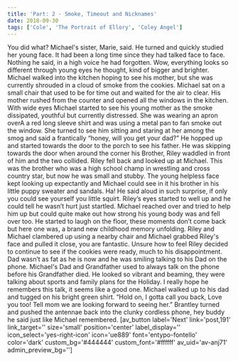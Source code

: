 ```yaml
---
title: 'Part: 2 - Smoke, Timeout and Nicknames'
date: 2018-09-30
tags: ['Cole', 'The Portrait of Ellory', 'Coley Angel']
---
```


You did what? Michael's sister, Marie, said. He turned and quickly studied her young face. It had been a long time since they had talked face to face. Nothing he said, in a high voice he had forgotten. Wow, everything looks so different through young eyes he thought, kind of bigger and brighter. Michael walked into the kitchen hoping to see his mother, but she was currently shrouded in a cloud of smoke from the cookies. Michael sat on a small chair that used to be for time out and waited for the air to clear. His mother rushed from the counter and opened all the windows in the kitchen. With wide eyes Michael started to see his young mother as the smoke dissipated, youthful but currently distressed. She was wearing an apron overA a red long sleeve shirt and was using a metal pan to fan smoke out the window. She turned to see him sitting and staring at her among the smog and said a frantically “honey, will you get your dad?” He hopped up and started towards the door to the porch to see his father. He was skipping towards the door when around the corner his Brother, Riley waddled in front of him and the two collided. Riley fell back and looked up at Michael. This was the brother who was a high school champ in wrestling and cross country star, but now he was small and stubby. The young helpless face kept looking up expectantly and Michael could see in it his brother in his little puppy sweater and sandals. Ha! He said aloud in such surprise, if only you could see yourself you little squirt. Riley’s eyes started to well up and he could tell he wasn’t hurt just startled. Michael reached over and tried to help him up but could quite make out how strong his young body was and fell over too. He started to laugh on the floor, these moments don’t come back but here one was, a brand new childhood memory unfolding. Riley and Michael clambered up using a nearby chair and Michael grabbed Riley's face and pulled it close, you are fantastic. Unsure how to feel Riley decided to continue to see if the cookies were ready, much to his disappointment. Dad wasn’t as fat as he is now and he was smiling talking to his Dad on the phone. Michael's Dad and Grandfather used to always talk on the phone before his Grandfather died. He looked so vibrant and beaming, they were talking about sports and family plans for the Holiday. I really hope he remembers this talk, it seems like a good one. Michael walked up to his dad and tugged on his bright green shirt. “Hold on, I gotta call you back, Love you too! Tell mom we are looking forward to seeing her.” Brantley turned and pushed the antennae back into the clunky cordless phone, hey buddy he said just like Michael remembered. [av_button label='Next' link='post,191' link_target='' size='small' position='center' label_display='' icon_select='yes-right-icon' icon='ue889' font='entypo-fontello' color='dark' custom_bg='#444444' custom_font='#ffffff' av_uid='av-anj71' admin_preview_bg='']
